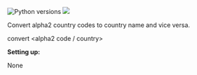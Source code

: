 ![Python versions](https://img.shields.io/badge/Python-version-blue) ![](https://img.shields.io/badge/3.6%2C%203.7%2C%203.8%2C%203.9-blue.svg)

Convert alpha2 country codes to country name and vice versa.

convert <alpha2 code / country>

**Setting up:**

None
